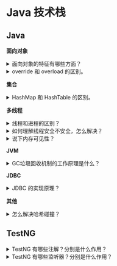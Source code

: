 

# Java 技术栈

## Java

**面向对象**

<details>
  <summary>面向对象的特征有哪些方面？</summary>

三大基本特征：封装、继承、多态。

</details>


<details>
  <summary>override 和  overload 的区别。</summary>


</details>

**集合**

<details>
  <summary>HashMap 和 HashTable 的区别。</summary>


</details>


**多线程**

<details>
  <summary>线程和进程的区别？</summary>


</details>

<details>
  <summary>如何理解线程安全不安全，怎么解决？</summary>


</details>

<details>
  <summary>说下内存可见性？</summary>


</details>

**JVM**

<details>
  <summary>GC垃圾回收机制的工作原理是什么？</summary>


</details>


**JDBC**

<details>
  <summary>JDBC 的实现原理？</summary>

[一个基础又很重要的知识点：JDBC原理（基本案例和面试知识点）](https://zhuanlan.zhihu.com/p/100190437)

</details>

**其他**

<details>
  <summary>怎么解决哈希碰撞？</summary>


</details>





## TestNG

<details>
  <summary>TestNG 有哪些注解？分别是什么作用？</summary>


</details>

<details>
  <summary>TestNG 有哪些监听器？分别是什么作用？</summary>


</details>